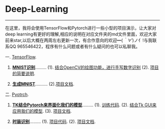 # Deep-Learning
---
在这里，我将会使用TensorFlow和Pytorch进行一些小型的项目演示，让大家对deep learning有更好的理解,相应的说明在对应文件夹的md文件里面，欢迎大家前来star,以后大概在两周左右更新一次，有合作意向的欢迎━(*｀∀´*)ノ亻!与我联系QQ 965546422，程序有什么问题或者有什么疑问的也可以私聊我。

一. [TensorFlow](https://github.com/wu-huipeng/Deep-Learning/tree/master/TensorFlow).
1. [**MNIST识别**](https://github.com/wu-huipeng/Deep-Learning/tree/master/TensorFlow/MNIST).........
(1). [结合OpenCV的绘图功能，进行手写数字识别](https://github.com/wu-huipeng/Deep-Learning/blob/master/TensorFlow/MNIST/MNIST.ipynb) 
(2). [项目的简要说明](https://github.com/wu-huipeng/Deep-Learning/blob/master/TensorFlow/MNIST/MNIST.md).

2. [**生成MNIST**](https://github.com/wu-huipeng/Deep-Learning/tree/master/TensorFlow/DCGAN%20FOR%20MNIST)..........
(2).[项目文档](https://github.com/wu-huipeng/Deep-Learning/blob/master/TensorFlow/DCGAN%20FOR%20MNIST/DCGAN.md).

二. [Pyotrch](https://github.com/wu-huipeng/Deep-Learning/tree/master/Pytorch).
  1. [**TK结合Pytorch来界面化我们的模型**](https://github.com/wu-huipeng/Deep-Learning/tree/master/Pytorch/Sex%20recognize).........
  (1). [训练代码](https://github.com/wu-huipeng/Deep-Learning/blob/master/Pytorch/Sex%20recognize/train_pytorch.py).
  (2). [结合Tk GUI来应用我们的模型](https://github.com/wu-huipeng/Deep-Learning/blob/master/Pytorch/Sex%20recognize/GUI.py).
  (3). [项目文档](https://github.com/wu-huipeng/Deep-Learning/blob/master/Pytorch/Sex%20recognize/sex.md).
  
  2. [**时装识别**](https://github.com/wu-huipeng/Deep-Learning/tree/master/Pytorch/fashion).........
  (1). [项目代码](https://github.com/wu-huipeng/Deep-Learning/blob/master/Pytorch/fashion/fashion.ipynb).
  (2). [项目文档](https://github.com/wu-huipeng/Deep-Learning/blob/master/Pytorch/fashion/fashion.md).
